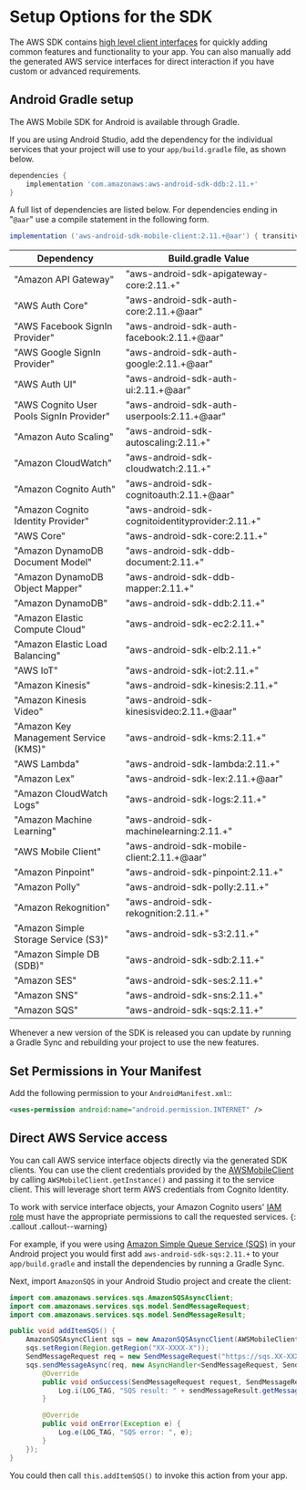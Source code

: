 # Setup Options for the SDK

The AWS SDK contains [high level client interfaces](./start) for quickly adding common features and functionality to your app. You can also manually add the generated AWS service interfaces for direct interaction if you have custom or advanced requirements.

## Android Gradle setup

The AWS Mobile SDK for Android is available through Gradle.

If you are using Android Studio, add the dependency for the individual services that your project will use to your `app/build.gradle` file, as shown below.

```groovy
dependencies {
    implementation 'com.amazonaws:aws-android-sdk-ddb:2.11.+'
}
```

A full list of dependencies are listed below. For dependencies ending in "`@aar`" use a compile statement in the following form.

```groovy
implementation ('aws-android-sdk-mobile-client:2.11.+@aar') { transitive = true }
```

Dependency | Build.gradle Value
------------ | -------------
"Amazon API Gateway" | "aws-android-sdk-apigateway-core:2.11.+"
"AWS Auth Core" | "aws-android-sdk-auth-core:2.11.+@aar"
"AWS Facebook SignIn Provider" | "aws-android-sdk-auth-facebook:2.11.+@aar"
"AWS Google SignIn Provider" | "aws-android-sdk-auth-google:2.11.+@aar"
"AWS Auth UI" | "aws-android-sdk-auth-ui:2.11.+@aar"
"AWS Cognito User Pools SignIn Provider" | "aws-android-sdk-auth-userpools:2.11.+@aar"
"Amazon Auto Scaling" | "aws-android-sdk-autoscaling:2.11.+"
"Amazon CloudWatch" | "aws-android-sdk-cloudwatch:2.11.+"
"Amazon Cognito Auth" | "aws-android-sdk-cognitoauth:2.11.+@aar"
"Amazon Cognito Identity Provider" | "aws-android-sdk-cognitoidentityprovider:2.11.+"
"AWS Core" | "aws-android-sdk-core:2.11.+"
"Amazon DynamoDB Document Model" | "aws-android-sdk-ddb-document:2.11.+"
"Amazon DynamoDB Object Mapper" | "aws-android-sdk-ddb-mapper:2.11.+"
"Amazon DynamoDB" | "aws-android-sdk-ddb:2.11.+"
"Amazon Elastic Compute Cloud" | "aws-android-sdk-ec2:2.11.+"
"Amazon Elastic Load Balancing" | "aws-android-sdk-elb:2.11.+"
"AWS IoT" | "aws-android-sdk-iot:2.11.+"
"Amazon Kinesis" | "aws-android-sdk-kinesis:2.11.+"
"Amazon Kinesis Video" | "aws-android-sdk-kinesisvideo:2.11.+@aar"
"Amazon Key Management Service (KMS)" | "aws-android-sdk-kms:2.11.+"
"AWS Lambda" | "aws-android-sdk-lambda:2.11.+"
"Amazon Lex" | "aws-android-sdk-lex:2.11.+@aar"
"Amazon CloudWatch Logs" | "aws-android-sdk-logs:2.11.+"
"Amazon Machine Learning" | "aws-android-sdk-machinelearning:2.11.+"
"AWS Mobile Client" | "aws-android-sdk-mobile-client:2.11.+@aar"
"Amazon Pinpoint" | "aws-android-sdk-pinpoint:2.11.+"
"Amazon Polly" | "aws-android-sdk-polly:2.11.+"
"Amazon Rekognition" | "aws-android-sdk-rekognition:2.11.+"
"Amazon Simple Storage Service (S3)" | "aws-android-sdk-s3:2.11.+"
"Amazon Simple DB (SDB)" | "aws-android-sdk-sdb:2.11.+"
"Amazon SES" | "aws-android-sdk-ses:2.11.+"
"Amazon SNS" | "aws-android-sdk-sns:2.11.+"
"Amazon SQS" | "aws-android-sdk-sqs:2.11.+"

Whenever a new version of the SDK is released you can update by running a Gradle Sync and rebuilding your project to use the new features.

## Set Permissions in Your Manifest

Add the following permission to your `AndroidManifest.xml`::

```xml
<uses-permission android:name="android.permission.INTERNET" />
```

## Direct AWS Service access

You can call AWS service interface objects directly via the generated SDK clients. You can use the client credentials provided by the [AWSMobileClient](./authentication) by calling `AWSMobileClient.getInstance()` and passing it to the service client. This will leverage short term AWS credentials from Cognito Identity. 

To work with service interface objects, your Amazon Cognito users' [IAM role](https://docs.aws.amazon.com/cognito/latest/developerguide/iam-roles.html) must have the appropriate permissions to call the requested services.
{: .callout .callout--warning}

For example, if you were using [Amazon Simple Queue Service (SQS)](https://aws.amazon.com/sqs/) in your Android project you would first add `aws-android-sdk-sqs:2.11.+` to your `app/build.gradle` and install the dependencies by running a Gradle Sync. 

Next, import `AmazonSQS` in your Android Studio project and create the client:

```java
import com.amazonaws.services.sqs.AmazonSQSAsyncClient;
import com.amazonaws.services.sqs.model.SendMessageRequest;
import com.amazonaws.services.sqs.model.SendMessageResult;

public void addItemSQS() {
    AmazonSQSAsyncClient sqs = new AmazonSQSAsyncClient(AWSMobileClient.getInstance());
    sqs.setRegion(Region.getRegion("XX-XXXX-X"));
    SendMessageRequest req = new SendMessageRequest("https://sqs.XX-XXXX-X.amazonaws.com/XXXXXXXXXXXX/MyQueue", "hello world");
    sqs.sendMessageAsync(req, new AsyncHandler<SendMessageRequest, SendMessageResult>() {
        @Override
        public void onSuccess(SendMessageRequest request, SendMessageResult sendMessageResult) {
            Log.i(LOG_TAG, "SQS result: " + sendMessageResult.getMessageId());
        }

        @Override
        public void onError(Exception e) {
            Log.e(LOG_TAG, "SQS error: ", e);
        }
    });
}
```

You could then call `this.addItemSQS()` to invoke this action from your app.